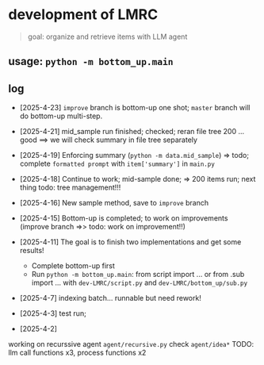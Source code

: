 # development of LMRC
> goal: organize and retrieve items with LLM agent

## usage: `python -m bottom_up.main`

## log

- [2025-4-23] `improve` branch is bottom-up one shot; `master` branch will do bottom-up multi-step.
- [2025-4-21] mid_sample run finished; checked; reran file tree 200 ... good
    ==> we will check summary in file tree separately
- [2025-4-19] Enforcing summary (`python -m data.mid_sample`) => todo; complete `formatted prompt` with `item['summary']` in `main.py`
- [2025-4-18] Continue to work; mid-sample done; => 200 items run; next thing todo: tree management!!!
- [2025-4-16] New sample method, save to `improve` branch
- [2025-4-15] Bottom-up is completed; to work on improvements
    (improve branch =>> todo: work on improvement!!)
- [2025-4-11] The goal is to finish two implementations and get some results!
    - Complete bottom-up first
    - Run `python -m bottom_up.main`: from script import ... or from .sub import ... with `dev-LMRC/script.py` and `dev-LMRC/bottom_up/sub.py`

- [2025-4-7] <init> indexing batch... runnable but need rework!
- [2025-4-3] test run;

- [2025-4-2] 

working on recurssive agent `agent/recursive.py`
check `agent/idea*`
TODO: llm call functions x3, process functions x2